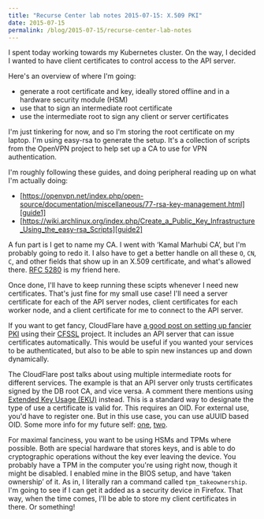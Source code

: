 ```yaml
---
title: "Recurse Center lab notes 2015-07-15: X.509 PKI"
date: 2015-07-15
permalink: /blog/2015-07-15/recurse-center-lab-notes
---
```


I spent today working towards my Kubernetes cluster. On the way, I decided I
wanted to have client certificates to control access to the API server.

Here's an overview of where I'm going:

- generate a root certificate and key, ideally stored offline and in a hardware
  security module (HSM)
- use that to sign an intermediate root certificate
- use the intermediate root to sign any client or server certificates

I'm just tinkering for now, and so I'm storing the root certificate on my
laptop. I'm using easy-rsa to generate the setup. It's a collection of
scripts from the OpenVPN project to help set up a CA to use for VPN
authentication.

I'm roughly following these guides, and doing peripheral reading up on what I'm
actually doing:

- [https://openvpn.net/index.php/open-source/documentation/miscellaneous/77-rsa-key-management.html][guide1]
- [https://wiki.archlinux.org/index.php/Create_a_Public_Key_Infrastructure_Using_the_easy-rsa_Scripts][guide2]

[guide1]: https://openvpn.net/index.php/open-source/documentation/miscellaneous/77-rsa-key-management.html
[guide2]: https://wiki.archlinux.org/index.php/Create_a_Public_Key_Infrastructure_Using_the_easy-rsa_Scripts

A fun part is I get to name my CA. I went with ‘Kamal Marhubi CA’, but I'm
probably going to redo it. I also have to get a better handle on all these `O`,
`CN`, `C`, and other fields that show up in an X.509 certificate, and what's
allowed there. [RFC 5280][rfc-5280] is my friend here.

[rfc-5280]: https://tools.ietf.org/html/rfc5280

Once done, I'll have to keep running these scipts whenever I need new
certificates. That's just fine for my small use case! I'll need a server
certificate for each of the API server nodes, client certificates for each
worker node, and a client certificate for me to connect to the API server.

If you want to get fancy, CloudFlare have [a good post on setting up fancier
PKI][cf-post] using their [CFSSL] project. It includes an API server that can
issue certificates automatically.  This would be useful if you wanted your
services to be authenticated, but also to be able to spin new instances up and
down dynamically.

[cf-post]: https://blog.cloudflare.com/how-to-build-your-own-public-key-infrastructure/
[cfssl]: https://blog.cloudflare.com/how-to-build-your-own-public-key-infrastructure/

The CloudFlare post talks about using multiple intermediate roots for different
services. The example is that an API server only trusts certificates signed by
the DB root CA, and vice versa. A comment there mentions using [Extended Key
Usage (EKU)][eku] instead. This is a standard way to designate the type of use
a certificate is valid for. This requires an OID. For external use, you'd have
to register one. But in this use case, you can use aUUID based OID. Some more
info for my future self: [one], [two].

[eku]: https://tools.ietf.org/html/rfc5280#section-4.2.1.12
[one]: http://www.itu.int/en/ITU-T/asn1/Pages/UUID/uuids.aspx
[two]: http://www.oid-info.com/get/2.25

For maximal fanciness, you want to be using HSMs and TPMs where possible. Both
are special hardware that stores keys, and is able to do cryptographic
operations without the key ever leaving the device. You probably have a TPM in
the computer you're using right now, though it might be disabled. I enabled
mine in the BIOS setup, and have ‘taken ownership’ of it. As in, I literally
ran a command called `tpm_takeownership`. I'm going to see if I can get it
added as a security device in Firefox. That way, when the time comes, I'll be
able to store my client certificates in there. Or something!
